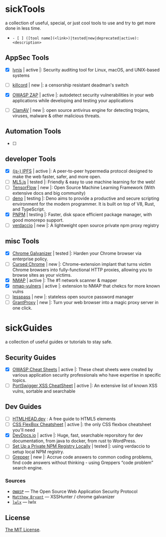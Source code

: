 # sickTools
a collection of useful, special, or just cool tools to use and try to get more done in less time.

- `- [ ] ([tool name](<link>)|tested|new|deprecated|active): <description> `


## AppSec Tools
- [x] [lynis](https://github.com/CISOfy/lynis) | active |: Security auditing tool for Linux, macOS, and UNIX-based systems
- [ ] [killcord](https://github.com/nomasters/killcord) | new |: a censorship resistant deadman's switch
- [x] [OWASP ZAP](https://github.com/zaproxy/zaproxy) | active |: autodetect security vulnerabilities in your web applications while developing and testing your applications
- [ ] [ClamAV](https://github.com/Cisco-Talos/clamav-faq) | new |: open source antivirus engine for detecting trojans, viruses, malware & other malicious threats.


## Automation Tools
- [ ]


## developer Tools
- [x] [(js-) IPFS](https://github.com/ipfs/js-ipfs) | active |: A peer-to-peer hypermedia protocol
designed to make the web faster, safer, and more open.
- [ ] [ML5.js](https://github.com/ml5js/ml5-library) | tested |: Friendly & easy to use machine learning for the web!
- [ ] [TensorFlow](https://github.com/tensorflow) | new |: Open Source Machine Learning Framework (With extensive docs and big community)
- [ ] [deno](https://github.com/denoland/deno) | testing |: Deno aims to provide a productive and secure scripting environment for the modern programmer. It is built on top of V8, Rust, and TypeScript.
- [x] [PNPM](https://github.com/pnpm/pnpm) | testing |: Faster, disk space efficient package manager, with good monorepo support.
- [ ] [verdaccio](https://verdaccio.org/) | new |: A lightweight open source private npm proxy registry

## misc Tools
- [x] [Chrome Galvanizer](https://thehackerblog.com/galvanizer/) | tested |: Harden your Chrome browser via enterprise policy.
- [ ] [Cursed Chrome](https://github.com/mandatoryprogrammer/CursedChrome) | new |: Chrome-extension implant that turns victim Chrome browsers into fully-functional HTTP proxies, allowing you to browse sites as your victims.
- [x] [NMAP](https://github.com/nmap/nmap) | active |: The #1 network scanner & mapper
- [x] [nmap-vulners](https://github.com/vulnersCom/nmap-vulners) | active |: extension to NMAP that chekcs for more known vulns
- [ ] [lesspass](https://github.com/lesspass/lesspass) | new |: stateless open source password manager
- [ ] [GrantProxy](https://grantproxy.com/) | new |: Turn your web browser into a magic proxy server in one click.

# sickGuides
a collection of useful guides or tutorials to stay safe.

## Security Guides
- [x] [OWASP Cheat Sheets](https://cheatsheetseries.owasp.org/) | active |: These cheat sheets were created by various application security professionals who have expertise in specific topics.
- [ ] [PortSwigger XSS CheatSheet](https://portswigger.net/web-security/cross-site-scripting/cheat-sheet) | active |: An extensive list of known XSS vulns, sortable and searchable

## Dev Guides
- [ ] [HTMLHEAD.dev](https://htmlhead.dev/) : A free guide to HTML5 <head> elements
- [ ] [CSS FlexBox Cheatsheet](https://css-tricks.com/snippets/css/a-guide-to-flexbox/) | active |: the only CSS flexbox cheatsheet you'll need
- [x] [DevDocs.io](https://devdocs.io/) | active |: Huge, fast, searchable reporsitory for dev documentation, from java to docker, from rust to WordPress.
- [ ] [Set Up a Private NPM Registry Locally](https://blog.bitsrc.io/how-to-set-up-a-private-npm-registry-locally-1065e6790796) | tested |: using verdaccio to setup local NPM registry.
- [ ] [Grepper](https://www.codegrepper.com/index.php) | new |: Accrue code answers to common coding problems, find code answers without thinking - using Greppers “code problem” search engine.
 
### Sources

- [`OWASP`](https://owasp.org/) — The Open Source Web Application Security Protocol
- [`Matthew Bryant`](https://github.com/mandatoryprogrammer/) — XSSHunter / chrome galvanizer
- [`lwlx`](https://skills.rendered.ch) — lwlx


## License

[The MIT License](LICENSE).

